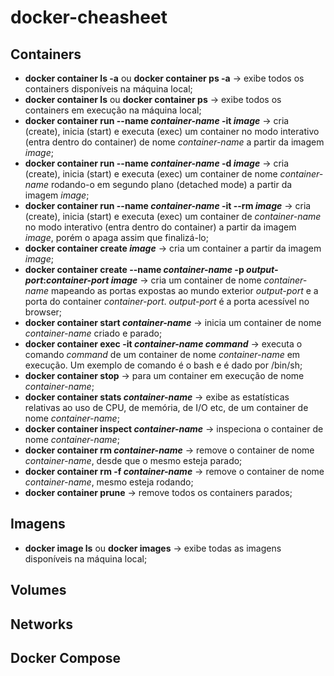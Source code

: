 # docker-cheasheet

## Containers
- **docker container ls -a** ou **docker container ps -a** -> exibe todos os containers disponíveis na máquina local;
- **docker container ls** ou **docker container ps** -> exibe todos os containers em execução na máquina local;
- **docker container run --name *container-name* -it *image*** -> cria (create), inicia (start) e executa (exec) um container no modo interativo (entra dentro do container) de nome *container-name* a partir da imagem *image*;
- **docker container run --name *container-name* -d *image*** -> cria (create), inicia (start) e executa (exec) um container de nome *container-name* rodando-o em segundo plano (detached mode) a partir da imagem *image*;
- **docker container run --name *container-name* -it --rm *image*** -> cria (create), inicia (start) e executa (exec) um container de *container-name* no modo interativo (entra dentro do container) a partir da imagem *image*, porém o apaga assim que finalizá-lo;
- **docker container create *image*** -> cria um container a partir da imagem *image*;
- **docker container create --name *container-name* -p *output-port*:*container-port* *image*** -> cria um container de nome *container-name* mapeando as portas expostas ao mundo exterior *output-port* e a porta do container *container-port*. *output-port* é a porta acessível no browser;
- **docker container start *container-name*** -> inicia um container de nome *container-name* criado e parado; 
- **docker container exec -it *container-name* *command*** -> executa o comando *command* de um container de nome *container-name* em execução. Um exemplo de comando é o bash e é dado por /bin/sh;
- **docker container stop** -> para um container em execução de nome *container-name*;
- **docker container stats *container-name*** -> exibe as estatísticas relativas ao uso de CPU, de memória, de I/O etc, de um container de nome *container-name*;
- **docker container inspect *container-name*** -> inspeciona o container de nome *container-name*;
- **docker container rm *container-name*** -> remove o container de nome *container-name*, desde que o mesmo esteja parado;
- **docker container rm -f *container-name*** -> remove o container de nome *container-name*, mesmo esteja rodando;
- **docker container prune** -> remove todos os containers parados;

## Imagens
- **docker image ls** ou **docker images** -> exibe todas as imagens disponíveis na máquina local;

## Volumes

## Networks

## Docker Compose
